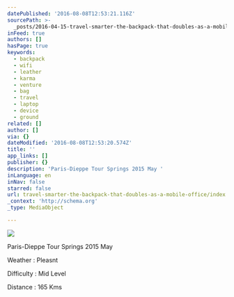 ```yaml
---
datePublished: '2016-08-08T12:53:21.116Z'
sourcePath: >-
  _posts/2016-04-15-travel-smarter-the-backpack-that-doubles-as-a-mobile-office.md
inFeed: true
authors: []
hasPage: true
keywords:
  - backpack
  - wifi
  - leather
  - karma
  - venture
  - bag
  - travel
  - laptop
  - device
  - ground
related: []
author: []
via: {}
dateModified: '2016-08-08T12:53:20.574Z'
title: ''
app_links: []
publisher: {}
description: 'Paris-Dieppe Tour Springs 2015 May '
inLanguage: en
inNav: false
starred: false
url: travel-smarter-the-backpack-that-doubles-as-a-mobile-office/index.html
_context: 'http://schema.org'
_type: MediaObject

---
```

![](https://the-grid-user-content.s3-us-west-2.amazonaws.com/079d8de0-dbac-437c-9497-e85504a8a2a2.jpg)

Paris-Dieppe Tour Springs 2015 May 

Weather : Pleasnt

Difficulty : Mid Level

Distance : 165 Kms